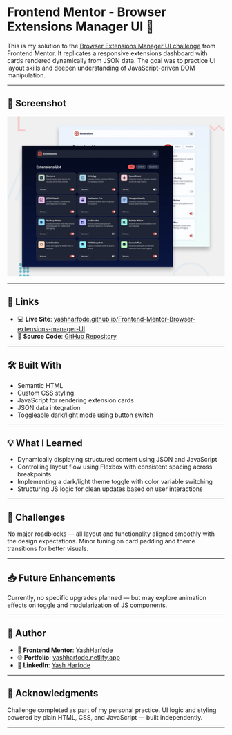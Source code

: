 # Frontend Mentor - Browser Extensions Manager UI 🎯

This is my solution to the [Browser Extensions Manager UI challenge](https://www.frontendmentor.io/challenges/manage-browser-extensions-llPof5WUe) from Frontend Mentor. It replicates a responsive extensions dashboard with cards rendered dynamically from JSON data. The goal was to practice UI layout skills and deepen understanding of JavaScript-driven DOM manipulation.

---

## 📸 Screenshot

![Website preview](./preview.jpg)

---

## 🔗 Links

- 💻 **Live Site**: [yashharfode.github.io/Frontend-Mentor-Browser-extensions-manager-UI](https://yashharfode.github.io/Frontend-Mentor-Browser-extensions-manager-UI)  
- 📁 **Source Code**: [GitHub Repository](https://github.com/yashharfode/Frontend-Mentor-Browser-extensions-manager-UI)

---

## 🛠️ Built With

- Semantic HTML  
- Custom CSS styling  
- JavaScript for rendering extension cards  
- JSON data integration  
- Toggleable dark/light mode using button switch

---

## 💡 What I Learned

- Dynamically displaying structured content using JSON and JavaScript  
- Controlling layout flow using Flexbox with consistent spacing across breakpoints  
- Implementing a dark/light theme toggle with color variable switching  
- Structuring JS logic for clean updates based on user interactions

---

## 🎯 Challenges

No major roadblocks — all layout and functionality aligned smoothly with the design expectations. Minor tuning on card padding and theme transitions for better visuals.

---

## 📥 Future Enhancements

Currently, no specific upgrades planned — but may explore animation effects on toggle and modularization of JS components.

---

## 👤 Author

- 🔗 **Frontend Mentor**: [YashHarfode](https://www.frontendmentor.io/profile/YashHarfode)  
- 🌐 **Portfolio**: [yashharfode.netlify.app](https://yashharfode.netlify.app)  
- 💼 **LinkedIn**: [Yash Harfode](https://www.linkedin.com/in/yash-harfode-32a836223/)

---

## 🙌 Acknowledgments

Challenge completed as part of my personal practice. UI logic and styling powered by plain HTML, CSS, and JavaScript — built independently.

---
